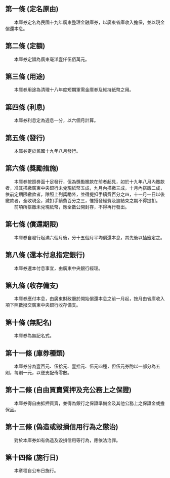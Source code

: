 第一條 (定名原由)
-----------------
　　本庫券定名為民國十九年廣東整理金融庫券，以廣東省庫收入擔保，並以現金償還本息。  


第二條 (定額)
-------------
　　本庫券定額為廣東毫洋壹仟伍佰萬元。  


第三條 (用途)
-------------
　　本庫券用途為清理十八年度短期軍需金庫券及維持紙幣之用。  


第四條 (利息)
-------------
　　本庫券利息定為週息一分，以六個月計算。  


第五條 (發行)
-------------
　　本庫券定於民國十九年八月發行。  


第六條 (獎勵措施)
-----------------
　　本庫券按照券面十足發行，但為獎勵繳款在前者起見，如於十九年八月內繳款者，准其搭繳廣東中央銀行未兌現紙幣五成，九月內搭繳三成，十月內搭繳二成，依前定期限繳款者，除照上列獎勵外，並得提扣手續費百分之四，十一月一日以後繳款者，全收現金，減扣手續費百分之三，惟搭發經費及逾結束之期不得提扣。  
　　前項所搭繳未兌現紙幣，應全數公開封存，不得再行發出。  


第七條 (償還期限)
-----------------
　　本庫券自發行起滿六個月後，分十五個月平均償還本息，其先後以抽籤定之。  


第八條 (還本付息指定銀行)
-------------------------
　　本庫券還本付息事宜，由廣東中央銀行經理。  


第九條 (收存備支)
-----------------
　　本庫券應付本息，由廣東財政廳於開始償還本息之前一月起，按月由省庫收入項下照數撥交廣東中央銀行收存備支。  


第十條 (無記名)
---------------
　　本庫券為無記名式。  


第十一條 (庫券種類)
-------------------
　　本庫券分為壹百元、伍拾元、壹拾元、伍元四種，但伍元券酌以一部分為五則，每則一元，以便支配奇零數。  


第十二條 (自由買賣質押及充公務上之保證)
---------------------------------------
　　本庫券得自由抵押買賣，並得為銀行之保證準備金及其他公務上之保證金或擔保品。  


第十三條 (偽造或毀損信用行為之懲治)
-----------------------------------
　　對於本庫券如有偽造及毀損信用等行為，應依法治罪。  


第十四條 (施行日)
-----------------
　　本章程自公布日施行。